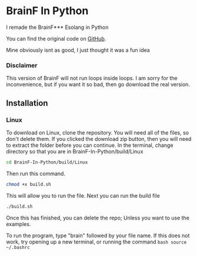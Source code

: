 # BrainF In Python
I remade the BrainF*** Esolang in Python

You can find the original code on [GitHub](https://github.com/fabianishere/brainfuck).

Mine obviously isnt as good, I just thought it was a fun idea

### Disclaimer
This version of BrainF will not run loops inside loops.
I am sorry for the inconvenience, but if you want it so bad, then go download the real version.

## Installation
### Linux

To download on Linux, clone the repository. You will need all of the files, so don't delete them.
If you clicked the download zip button, then you will need to extract the folder before you can continue.
In the terminal, change directory so that you are in BrainF-In-Python/build/Linux
```bash
cd BrainF-In-Python/build/Linux
```

Then run this command.
```bash
chmod +x build.sh
```

This will allow you to run the file.
Next you can run the build file
```bash
./build.sh
```

Once this has finished, you can delete the repo; Unless you want to use the examples.

To run the program, type "brain" followed by your file name.
If this does not work, try opening up a new terminal, or running the command ```bash
source ~/.bashrc```
